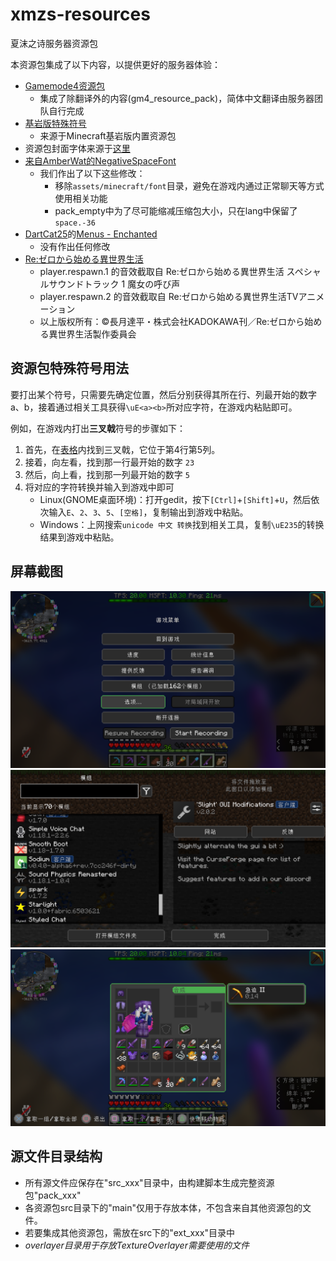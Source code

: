 # xmzs-resources
夏沫之诗服务器资源包

本资源包集成了以下内容，以提供更好的服务器体验：
* [Gamemode4资源包](https://github.com/Gamemode4Dev/GM4_Resources)
    * 集成了除翻译外的内容(gm4_resource_pack)，简体中文翻译由服务器团队自行完成
* [基岩版特殊符号](assets/xmzs/textures/bedrock_glyphs/)
    * 来源于Minecraft基岩版内置资源包
* 资源包封面字体来源于[这里](https://www.lexaloffle.com/bbs/?tid=3760)
* [来自AmberWat的NegativeSpaceFont](https://github.com/AmberWat/NegativeSpaceFont)
    * 我们作出了以下这些修改：
        * 移除`assets/minecraft/font`目录，避免在游戏内通过正常聊天等方式使用相关功能
        * pack_empty中为了尽可能缩减压缩包大小，只在lang中保留了`space.-36`
* [DartCat25](https://www.planetminecraft.com/member/dartcat25/)的[Menus - Enchanted](https://www.planetminecraft.com/texture-pack/menus-enchanted/)
    * 没有作出任何修改
* [Re:ゼロから始める異世界生活](http://re-zero-anime.jp/)
    * player.respawn.1 的音效截取自 Re:ゼロから始める異世界生活 スペシャルサウンドトラック 1 魔女の呼び声
    * player.respawn.2 的音效截取自 Re:ゼロから始める異世界生活TVアニメーション
    * 以上版权所有：©長月達平・株式会社KADOKAWA刊／Re:ゼロから始める異世界生活製作委員会

## 资源包特殊符号用法

要打出某个符号，只需要先确定位置，然后分别获得其所在行、列最开始的数字a、b，接着通过相关工具获得`\uE<a><b>`所对应字符，在游戏内粘贴即可。

例如，在游戏内打出**三叉戟**符号的步骤如下：
1. 首先，在[表格](pack_xmzs-resources/assets/minecraft/font/glyph_map.webp)内找到三叉戟，它位于第4行第5列。
2. 接着，向左看，找到那一行最开始的数字 `23`
3. 然后，向上看，找到那一列最开始的数字 `5`
4. 将对应的字符转换并输入到游戏中即可
    * Linux(GNOME桌面环境)：打开gedit，按下`[Ctrl]`+`[Shift]`+`U`，然后依次输入`E`、`2`、`3`、`5`、`[空格]`，复制输出到游戏中粘贴。
    * Windows：上网搜索`unicode 中文 转换`找到相关工具，复制`\uE235`的转换结果到游戏中粘贴。

## 屏幕截图
![1](screenshots/2022-01-17_22-40-28_的屏幕截图.png)
![2](screenshots/2022-01-17_22-40-52_的屏幕截图.png)
![3](screenshots/2022-01-17_22-41-25_的屏幕截图.png)

## 源文件目录结构
* 所有源文件应保存在"src_xxx"目录中，由构建脚本生成完整资源包"pack_xxx"
* 各资源包src目录下的"main"仅用于存放本体，不包含来自其他资源包的文件。
* 若要集成其他资源包，需放在src下的"ext_xxx"目录中
* *overlayer目录用于存放TextureOverlayer需要使用的文件*